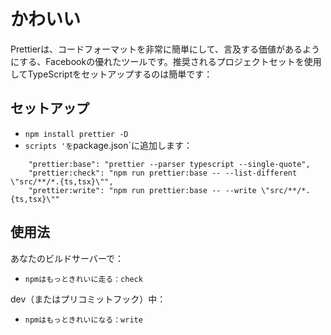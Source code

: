 # かわいい

Prettierは、コードフォーマットを非常に簡単にして、言及する価値があるようにする、Facebookの優れたツールです。推奨されるプロジェクトセットを使用してTypeScriptをセットアップするのは簡単です：

## セットアップ

* `npm install prettier -D`
* `scripts 'を`package.json`に追加します：

```
    "prettier:base": "prettier --parser typescript --single-quote",
    "prettier:check": "npm run prettier:base -- --list-different \"src/**/*.{ts,tsx}\"",
    "prettier:write": "npm run prettier:base -- --write \"src/**/*.{ts,tsx}\""
```

## 使用法
あなたのビルドサーバーで：
* `npmはもっときれいに走る：check`

dev（またはプリコミットフック）中：
* `npmはもっときれいになる：write`
